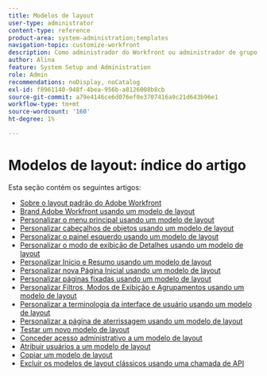 ```yaml
---
title: Modelos de layout
user-type: administrator
content-type: reference
product-area: system-administration;templates
navigation-topic: customize-workfront
description: Como administrador do Workfront ou administrador de grupo, você pode criar e modificar modelos de layout para personalizar os elementos da interface do Workfront para seus usuários.
author: Alina
feature: System Setup and Administration
role: Admin
recommendations: noDisplay, noCatalog
exl-id: f8961140-948f-4bea-956b-a8126008b8cb
source-git-commit: a79e4146ce6d076ef0e3707416a9c21d643b96e1
workflow-type: tm+mt
source-wordcount: '160'
ht-degree: 1%

---
```


# Modelos de layout: índice do artigo

<!-- Audited: 2/2024 -->

Esta seção contém os seguintes artigos:

* [Sobre o layout padrão do Adobe Workfront](../../../administration-and-setup/customize-workfront/use-layout-templates/about-the-default-wf-layout.md)
* [Brand Adobe Workfront usando um modelo de layout](../../../administration-and-setup/customize-workfront/use-layout-templates/brand-wf-using-a-layout-template.md)
* [Personalizar o menu principal usando um modelo de layout](../../../administration-and-setup/customize-workfront/use-layout-templates/customize-main-menu.md)
* [Personalizar cabeçalhos de objetos usando um modelo de layout](../../customize-workfront/use-layout-templates/customize-object-headers.md)
* [Personalizar o painel esquerdo usando um modelo de layout](../../../administration-and-setup/customize-workfront/use-layout-templates/customize-left-panel.md)
* [Personalizar o modo de exibição de Detalhes usando um modelo de layout](../../../administration-and-setup/customize-workfront/use-layout-templates/customize-details-view-layout-template.md)
* [Personalizar Início e Resumo usando um modelo de layout](../../../administration-and-setup/customize-workfront/use-layout-templates/customize-home-summary-layout-template.md)
* [Personalizar nova Página Inicial usando um modelo de layout](../../../administration-and-setup/customize-workfront/use-layout-templates/customize-new-home-layout-template.md)
* [Personalizar páginas fixadas usando um modelo de layout](../../../administration-and-setup/customize-workfront/use-layout-templates/customize-pinned-pages.md)
* [Personalizar Filtros, Modos de Exibição e Agrupamentos usando um modelo de layout](../../../administration-and-setup/customize-workfront/use-layout-templates/customize-fvg-list-controls-layout-template.md)
* [Personalizar a terminologia da interface de usuário usando um modelo de layout](../../../administration-and-setup/customize-workfront/use-layout-templates/customize-terminology.md)
* [Personalizar a página de aterrissagem usando um modelo de layout](../../../administration-and-setup/customize-workfront/use-layout-templates/customize-landing-page.md)
* [Testar um novo modelo de layout](../../../administration-and-setup/customize-workfront/use-layout-templates/test-a-layout-template.md)
* [Conceder acesso administrativo a um modelo de layout](../../../administration-and-setup/customize-workfront/use-layout-templates/grant-admin-access-layout-template.md)
* [Atribuir usuários a um modelo de layout](../../../administration-and-setup/customize-workfront/use-layout-templates/assign-users-to-layout-template.md)
* [Copiar um modelo de layout](../../../administration-and-setup/customize-workfront/use-layout-templates/copy-a-layout-template.md)
* [Excluir os modelos de layout clássicos usando uma chamada de API](../../../administration-and-setup/customize-workfront/use-layout-templates/delete-classic-layout-templates.md)
